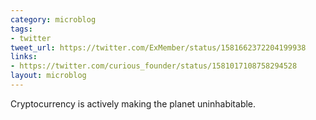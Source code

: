```yaml
---
category: microblog
tags:
- twitter
tweet_url: https://twitter.com/ExMember/status/1581662372204199938
links:
- https://twitter.com/curious_founder/status/1581017108758294528
layout: microblog
---
```

Cryptocurrency is actively making the planet uninhabitable.
